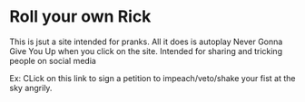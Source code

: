 # Roll your own Rick

This is jsut a site intended for pranks. 
All it does is autoplay Never Gonna Give You Up when you click on the site.
Intended for sharing and tricking people on social media

Ex: CLick on this link to sign a petition to impeach/veto/shake your fist at the sky angrily.